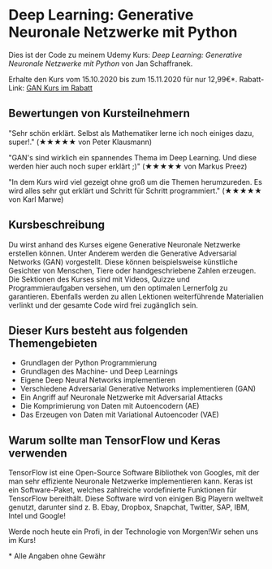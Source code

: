 # Deep Learning: Generative Neuronale Netzwerke mit Python

Dies ist der Code zu meinem Udemy Kurs:
*Deep Learning: Generative Neuronale Netzwerke mit Python* von Jan Schaffranek.

Erhalte den Kurs vom 15.10.2020 bis zum 15.11.2020 für nur 12,99€*.
Rabatt-Link: [GAN Kurs im Rabatt](https://www.udemy.com/course/deep-learning-und-ai-generative-neural-networks-mit-python/?couponCode=FRANNECK_OCT_2020)

## Bewertungen von Kursteilnehmern

"Sehr schön erklärt. Selbst als Mathematiker lerne ich noch einiges dazu, super!." (★★★★★ von Peter Klausmann)

"GAN's sind wirklich ein spannendes Thema im Deep Learning. Und diese werden hier auch noch super erklärt ;)" (★★★★★ von Markus Preez)

"In dem Kurs wird viel gezeigt ohne groß um die Themen herumzureden. Es wird alles sehr gut erklärt und Schritt für Schritt programmiert." (★★★★★ von  Karl Marwe)

## Kursbeschreibung

Du wirst anhand des Kurses eigene Generative Neuronale Netzwerke erstellen können. Unter Anderem werden die Generative Adversarial Networks (GAN) vorgestellt.
Diese können beispielsweise künstliche Gesichter von Menschen, Tiere oder handgeschriebene Zahlen erzeugen.
Die Sektionen des Kurses sind mit Videos, Quizze und Programmieraufgaben versehen, um den optimalen Lernerfolg zu garantieren.
Ebenfalls werden zu allen Lektionen weiterführende Materialien verlinkt und der gesamte Code wird frei zugänglich sein.

## Dieser Kurs besteht aus folgenden Themengebieten

- Grundlagen der Python Programmierung
- Grundlagen des Machine- und Deep Learnings
- Eigene Deep Neural Networks implementieren
- Verschiedene Adversarial Generative Networks implementieren (GAN)
- Ein Angriff auf Neuronale Netzwerke mit Adversarial Attacks
- Die Komprimierung von Daten mit Autoencodern (AE)
- Das Erzeugen von Daten mit Variational Autoencoder (VAE)

## Warum sollte man TensorFlow und Keras verwenden

TensorFlow ist eine Open-Source Software Bibliothek von Googles, mit der man sehr effiziente Neuronale Netzwerke implementieren kann.
Keras ist ein Software-Paket, welches zahlreiche vordefinierte Funktionen für TensorFlow bereithält.
Diese Software wird von einigen Big Playern weltweit genutzt, darunter sind z. B. Ebay, Dropbox, Snapchat, Twitter, SAP, IBM, Intel und Google!

Werde noch heute ein Profi, in der Technologie von Morgen!Wir sehen uns im Kurs!


\* Alle Angaben ohne Gewähr

